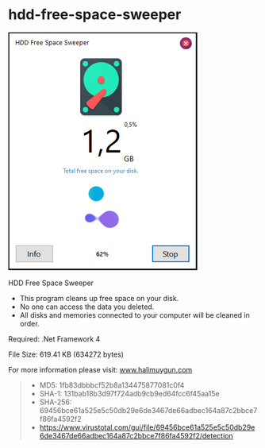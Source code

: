 # hdd-free-space-sweeper

![alt text](https://github.com/halimuygun/hdd-free-space-sweeper/raw/main/Screenshot_2.png?raw=true)

HDD Free Space Sweeper

 - This program cleans up free space on your disk.
 - No one can access the data you deleted.
 - All disks and memories connected to your computer will be cleaned in order.

Required: .Net Framework 4 

File Size: 619.41 KB (634272 bytes)

For more information please visit: www.halimuygun.com

> - MD5:	1fb83dbbbcf52b8a134475877081c0f4
> - SHA-1:	131bab18b3d97f724adb9cb9ed64fcc6f45aa15e
> - SHA-256:	69456bce61a525e5c50db29e6de3467de66adbec164a87c2bbce7f86fa4592f2
> - https://www.virustotal.com/gui/file/69456bce61a525e5c50db29e6de3467de66adbec164a87c2bbce7f86fa4592f2/detection
